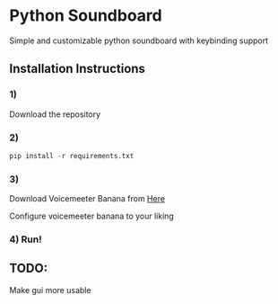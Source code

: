 # Python Soundboard

Simple and customizable python soundboard with keybinding support

## Installation Instructions

### 1)

Download the repository

### 2)
```python
pip install -r requirements.txt
```

### 3)

Download Voicemeeter Banana from [Here](https://vb-audio.com/Voicemeeter/banana.htm)

Configure voicemeeter banana to your liking

### 4) Run!


## TODO:

Make gui more usable
